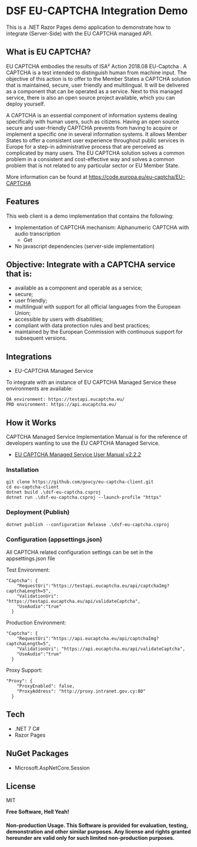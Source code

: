# DSF EU-CAPTCHA Integration Demo
This is a .NET Razor Pages demo application to demonstrate how to integrate (Server-Side) with the EU CAPTCHA managed API.

## What is EU CAPTCHA?
EU CAPTCHA embodies the results of ISA² Action 2018.08 EU-Captcha . A CAPTCHA is a test intended to distinguish human from machine input. The objective of this action is to offer to the Member States a CAPTCHA solution that is maintained, secure, user friendly and multilingual. It will be delivered as a component that can be operated as a service. Next to this managed service, there is also an open source project available, which you can deploy yourself.  

A CAPTCHA is an essential component of information systems dealing specifically with human users, such as citizens. Having an open source secure and user-friendly CAPTCHA prevents from having to acquire or implement a specific one in several information systems. It allows Member States to offer a consistent user experience throughout public services in Europe for a step-in administrative process that are perceived as complicated by many users. The EU CAPTCHA solution solves a common problem in a consistent and cost-effective way and solves a common problem that is not related to any particular sector or EU Member State.

More information can be found at <https://code.europa.eu/eu-captcha/EU-CAPTCHA>

## Features
This web client is a demo implementation that contains the following:
* Implementation of CAPTCHA mechanism: Alphanumeric CAPTCHA with audio transcription
  - Get
* No javascript dependencies (server-side implementation)

## Objective:  Integrate with a CAPTCHA service that is:
* available as a component and operable as a service;
* secure;
* user friendly;
* multilingual with support for all official languages from the European Union;
* accessible by users with disabilities;
* compliant with data protection rules and best practices;
* maintained by the European Commission with continuous support for subsequent versions.

## Integrations
* EU-CAPTCHA Managed Service

To integrate with an instance of EU CAPTCHA Managed Service these environments are available:  
```
QA environment: https://testapi.eucaptcha.eu/
PRD environment: https://api.eucaptcha.eu/ 
```

## How it Works
CAPTCHA Managed Service Implementation Manual is for the reference of developers wanting to use the EU CAPTCHA Managed Service.  
* [EU CAPTCHA Managed Service User Manual v2.2.2](documentation/EU_CAPTCHA_Managed_Service_User_Manual_v2.2.2_withUrls.docx)

### Installation
```
git clone https://github.com/govcy/eu-captcha-client.git
cd eu-captcha-client
dotnet build .\dsf-eu-captcha.csproj
dotnet run .\dsf-eu-captcha.csproj --launch-profile "https"
```

### Deployment (Publish)
```
dotnet publish --configuration Release .\dsf-eu-captcha.csproj
```

### Configuration (appsettings.json)
All CAPTCHA related configuration settings can be set in the appsettings.json file

Test Environment:
```
"Captcha": {
    "RequestUri":"https://testapi.eucaptcha.eu/api/captchaImg?captchaLength=5",
    "ValidationUri": "https://testapi.eucaptcha.eu/api/validateCaptcha",
    "UseAudio":"true"
  }
```

Production Environment:
```
"Captcha": {
    "RequestUri":"https://api.eucaptcha.eu/api/captchaImg?captchaLength=5",
    "ValidationUri": "https://api.eucaptcha.eu/api/validateCaptcha",
    "UseAudio":"true"
  }
```

Proxy Support:
```
"Proxy": {
    "ProxyEnabled": false,
    "ProxyAddress": "http://proxy.intranet.gov.cy:80"
  }
```

## Tech
* .NET 7 C#
* Razor Pages

## NuGet Packages
* Microsoft.AspNetCore.Session

## License

MIT

**Free Software, Hell Yeah!**

#### Non-production Usage. This Software is provided for evaluation, testing, demonstration and other similar purposes. Any license and rights granted hereunder are valid only for such limited non-production purposes.

